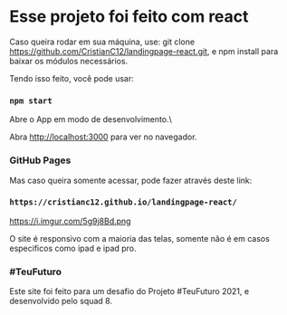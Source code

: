 # Esse projeto foi feito com react

Caso queira rodar em sua máquina, use: git clone https://github.com/CristianC12/landingpage-react.git, e npm install para baixar os módulos necessários.

Tendo isso feito, você pode usar:

### `npm start`

Abre o App em modo de desenvolvimento.\

Abra [http://localhost:3000](http://localhost:3000) para ver no navegador.

### GitHub Pages

Mas caso queira somente acessar, pode fazer através deste link:

### `https://cristianc12.github.io/landingpage-react/`

https://i.imgur.com/5g9j8Bd.png

O site é responsivo com a maioria das telas, somente não é em casos especificos como ipad e ipad pro.

### #TeuFuturo

Este site foi feito para um desafio do Projeto #TeuFuturo 2021, e desenvolvido pelo squad 8.




